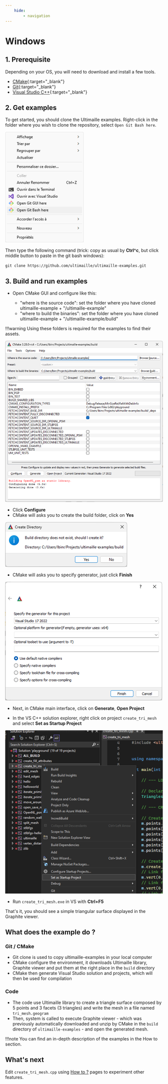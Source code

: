 ```yaml
---
    hide:
        - navigation
---
```


# Windows

## 1. Prerequisite

Depending on your OS, you will need to download and install a few tools.

 - [CMake](https://cmake.org/download/){:target="_blank"}
 - [Git](https://git-scm.com/){:target="_blank"}
 - [Visual Studio C++](https://visualstudio.microsoft.com/fr/vs/features/cplusplus/){:target="_blank"}

## 2. Get examples

To get started, you should clone the Ultimaille examples. Right-click in the folder where you wish to clone the repository, select `Open Git Bash here`. 

![Open git bash](../assets/open-git-bash.png)

Then type the following command (trick: copy as usual by __Ctrl^c__, but click middle button to paste in the git bash windows): 

`git clone https://github.com/ultimaille/ultimaille-examples.git`

## 3. Build and run examples

 - Open CMake GUI and configure like this:

    - "where is the source code": set the folder where you have cloned ultimaille-example + "/ultimaille-example"
    - "where to build the binaries": set the folder where you have cloned ultimaille-example + "/ultimaille-example/build"

!!!warning
    Using these folders is required for the examples to find their assets.

![cmake gui screenshot](../assets/cmake-gui-screenshot.png)

 - Click __Configure__
 - CMake will asks you to create the build folder, click on __Yes__

![cmake gui screenshot](../assets/cmake-ask-create-dir.png)

 - CMake will asks you to specify generator, just click __Finish__

![cmake gui screenshot](../assets/cmake-ask-for-build-tools.png)

 - Next, in CMake main interface, click on __Generate__, __Open Project__

 - In the VS C++ solution explorer, right click on project `create_tri_mesh` and select __Set as Startup Project__

![VS Set as Startup](../assets/vs-set-as-startup.png)

 - Run `create_tri_mesh.exe` in VS with __Ctrl+F5__

That's it, you should see a simple triangular surface displayed in the Graphite viewer.

## What does the example do ?

### Git / CMake

 - Git clone is used to copy ultimaille-examples in your local computer
 - CMake configure the environment, it downloads Ultimaille library, Graphite viewer and put them at the right place in the `build` directory
 - CMake then generate Visual Studio solution and projects, which will then be used for compilation


### Code

 - The code use Ultimaille library to create a triangle surface composed by 5 points and 3 facets (3 triangles) and write the mesh in a file named `tri_mesh.geogram`
 - Then, system is called to execute Graphite viewer - which was previously automatically downloaded and unzip by CMake in the `build` directory of `ultimaille-examples` - and open the generated mesh.

!!!note 
    You can find an in-depth description of the examples in the How to section.

## What's next

Edit `create_tri_mesh.cpp` using [How to ?](../how_to/index.md) pages to experiment other features.